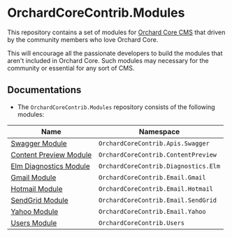 # OrchardCoreContrib.Modules

This repository contains a set of modules for [Orchard Core CMS](https://github.com/OrchardCMS/OrchardCore) that driven by the community members who love Orchard Core.

This will encourage all the passionate developers to build the modules that aren't included in Orchard Core. Such modules may necessary for the community or essential for any sort of CMS.

## Documentations

- The `OrchardCoreContrib.Modules` repository consists of the following modules:

| Name | Namespace |
| --- | --- |
| [Swagger Module](src/OrchardCoreContrib.Apis.Swagger/README.md) | `OrchardCoreContrib.Apis.Swagger` |
| [Content Preview Module](src/OrchardCoreContrib.ContentPreview/README.md) | `OrchardCoreContrib.ContentPreview` |
| [Elm Diagnostics Module](src/OrchardCoreContrib.Diagnostics.Elm/README.md) | `OrchardCoreContrib.Diagnostics.Elm` |
| [Gmail Module](src/OrchardCoreContrib.Email.Gmail/README.md) | `OrchardCoreContrib.Email.Gmail` |
| [Hotmail Module](src/OrchardCoreContrib.Email.Hotmail/README.md) | `OrchardCoreContrib.Email.Hotmail` |
| [SendGrid Module](src/OrchardCoreContrib.Email.SendGrid/README.md) | `OrchardCoreContrib.Email.SendGrid` |
| [Yahoo Module](src/OrchardCoreContrib.Email.Yahoo/README.md) | `OrchardCoreContrib.Email.Yahoo` |
| [Users Module](src/OrchardCoreContrib.Users/README.md) | `OrchardCoreContrib.Users` |
